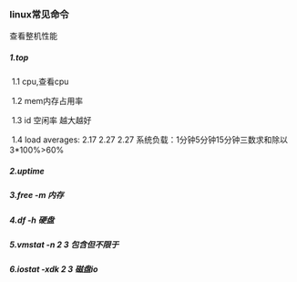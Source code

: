 ### linux常见命令

查看整机性能

##### 1.top 

​    1.1 cpu,查看cpu

​	1.2 mem内存占用率

​	1.3 id 空闲率 越大越好

​	1.4  load averages: 2.17 2.27 2.27  系统负载：1分钟5分钟15分钟三数求和除以3*100%>60%

##### 2.uptime



##### 3.free -m 内存

##### 4.df -h  硬盘

##### 5.vmstat -n 2 3 包含但不限于

##### 6.iostat -xdk 2 3 磁盘io
